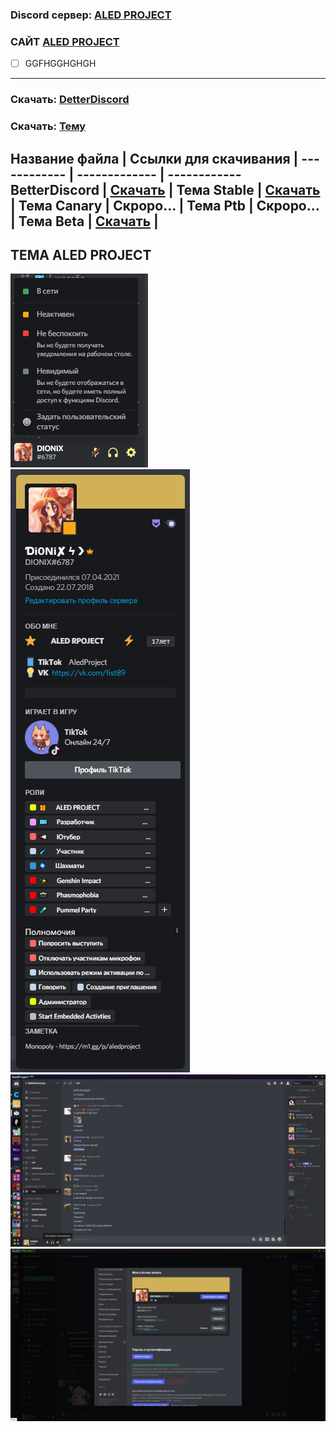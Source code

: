 ### Discord сервер: [ALED PROJECT](https://discord.gg/rQHRex2)
### САЙТ [ALED PROJECT](https://aledproject.github.io)
- [ ] GGFHGGHGHGH
---
### Скачать: [DetterDiscord](https://BetterDiscord.app)
### Скачать: [Тему](https://github.com/ALEDPROJECT/ALED-THEME/releases/download/Stable/aledproject.theme.css)
Название файла | Ссылки для скачивания |
------------ | ------------- | ------------
BetterDiscord | [Скачать](https://BetterDiscord.app) |
Тема Stable | [Скачать](https://github.com/ALEDPROJECT/ALED-THEME/releases/download/Stable/aledproject.theme.css) |
Тема Canary | Скроро... |
Тема Ptb | Скроро... |
Тема Beta | [Скачать](https://github.com/ALEDPROJECT/ALED-THEME/releases/download/S-14.58/aledproject.theme.css) |
---
## ТЕМА ALED PROJECT 
![](statusmenu.png) ![](profile.png) ![](theme.png) ![](settings.png)

